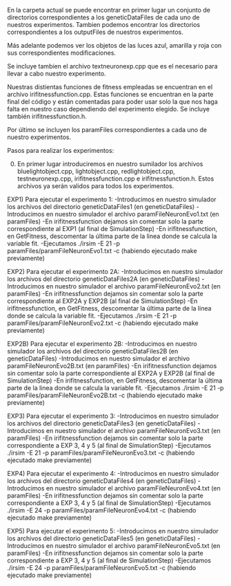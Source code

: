 En la carpeta actual se puede encontrar en primer lugar un conjunto de directorios correspondientes a los geneticDataFiles de cada uno de nuestros experimentos. Tambien podemos encontrar los directorios correspondientes a los outputFiles de nuestros experimentos. 

Más adelante podemos ver los objetos de las luces azul, amarilla y roja con sus correspondientes modificaciones.

Se incluye tambien el archivo textneuronexp.cpp que es el necesario para llevar a cabo nuestro experimento.

Nuestras distientas funciones de fitness empleadas se encuentran en el archivo irifitnessfunction.cpp. Estas funciones se encuentran en la parte final del código y están comentadas para poder usar solo la que nos haga falta en nuestro caso dependiendo del experimento elegido. Se incluye también irifitnessfunction.h.

Por último se incluyen los paramFiles correspondientes a cada uno de nuestro experimentos.



Pasos para realizar los experimentos:

0) En primer lugar introduciremos en nuestro sumilador los archivos bluelightobject.cpp, lightobject.cpp, redlightobject.cpp, testneuronexp.cpp, irifitnessfunction.cpp e irifitnessfunction.h. Estos archivos ya serán validos para todos los experimentos.

EXP1) Para ejecutar el experimento 1:
	-Introducimos en nuestro simulador los archivos del directorio geneticDataFiles1 (en geneticDataFiles)
	-Introducimos en nuestro simulador el archivo paramFileNeuronEvo1.txt (en paramFiles)
	-En irifitnessfunction dejamos sin comentar solo la parte correspondiente al EXP1 (al final de SimulationStep)
	-En irifitnessfunction, en GetFitness, descomentar la última parte de la linea donde se calcula la variable fit.
	-Ejecutamos ./irsim -E 21 -p paramFiles/paramFileNeuronEvo1.txt -c (habiendo ejecutado make previamente)

EXP2) Para ejecutar el experimento 2A:
	-Introducimos en nuestro simulador los archivos del directorio geneticDataFiles2A (en geneticDataFiles)
	-Introducimos en nuestro simulador el archivo paramFileNeuronEvo2.txt (en paramFiles)
	-En irifitnessfunction dejamos sin comentar solo la parte correspondiente al EXP2A y EXP2B (al final de SimulationStep)
	-En irifitnessfunction, en GetFitness, descomentar la última parte de la linea donde se calcula la variable fit.
	-Ejecutamos ./irsim -E 21 -p paramFiles/paramFileNeuronEvo2.txt -c (habiendo ejecutado make previamente)

EXP2B) Para ejecutar el experimento 2B:
	-Introducimos en nuestro simulador los archivos del directorio geneticDataFiles2B (en geneticDataFiles)
	-Introducimos en nuestro simulador el archivo paramFileNeuronEvo2B.txt (en paramFiles)
	-En irifitnessfunction dejamos sin comentar solo la parte correspondiente al EXP2A y EXP2B (al final de SimulationStep)
	-En irifitnessfunction, en GetFitness, descomentar la última parte de la linea donde se calcula la variable fit.
	-Ejecutamos ./irsim -E 21 -p paramFiles/paramFileNeuronEvo2B.txt -c (habiendo ejecutado make previamente)

EXP3) Para ejecutar el experimento 3:
	-Introducimos en nuestro simulador los archivos del directorio geneticDataFiles3 (en geneticDataFiles)
	-Introducimos en nuestro simulador el archivo paramFileNeuronEvo3.txt (en paramFiles)
	-En irifitnessfunction dejamos sin comentar solo la parte correspondiente a EXP 3, 4 y 5 (al final de SimulationStep)
	-Ejecutamos ./irsim -E 21 -p paramFiles/paramFileNeuronEvo3.txt -c (habiendo ejecutado make previamente)

EXP4) Para ejecutar el experimento 4:
	-Introducimos en nuestro simulador los archivos del directorio geneticDataFiles4 (en geneticDataFiles)
	-Introducimos en nuestro simulador el archivo paramFileNeuronEvo4.txt (en paramFiles)
	-En irifitnessfunction dejamos sin comentar solo la parte correspondiente a EXP 3, 4 y 5 (al final de SimulationStep)
	-Ejecutamos ./irsim -E 24 -p paramFiles/paramFileNeuronEvo4.txt -c (habiendo ejecutado make previamente)

EXP5) Para ejecutar el experimento 5:
	-Introducimos en nuestro simulador los archivos del directorio geneticDataFiles5 (en geneticDataFiles)
	-Introducimos en nuestro simulador el archivo paramFileNeuronEvo5.txt (en paramFiles)
	-En irifitnessfunction dejamos sin comentar solo la parte correspondiente a EXP 3, 4 y 5 (al final de SimulationStep)
	-Ejecutamos ./irsim -E 24 -p paramFiles/paramFileNeuronEvo5.txt -c (habiendo ejecutado make previamente)










